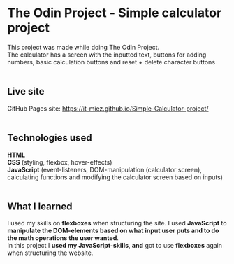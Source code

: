 # The Odin Project -  Simple calculator project
This project was made while doing The Odin Project. </br>
The calculator has a screen with the inputted text, buttons for adding numbers, basic calculation buttons and reset + delete character buttons</br><br>

## Live site
GitHub Pages site: https://it-miez.github.io/Simple-Calculator-project/
</br></br>

## Technologies used
**HTML** </br>
**CSS** (styling, flexbox, hover-effects)</br>
**JavaScript** (event-listeners, DOM-manipulation (calculator screen), calculating functions and modifying the calculator screen based on inputs)</br></br>

## What I learned
I used my skills on **flexboxes** when structuring the site. I used **JavaScript** to **manipulate the DOM-elements based on what input user puts and to do the math operations the user wanted**.</br>
In this project I **used my JavaScript-skills**, **and** got to use **flexboxes** again when structuring the website.